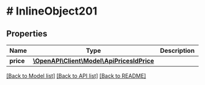 # # InlineObject201

## Properties

Name | Type | Description | Notes
------------ | ------------- | ------------- | -------------
**price** | [**\OpenAPI\Client\Model\ApiPricesIdPrice**](ApiPricesIdPrice.md) |  |

[[Back to Model list]](../../README.md#models) [[Back to API list]](../../README.md#endpoints) [[Back to README]](../../README.md)
